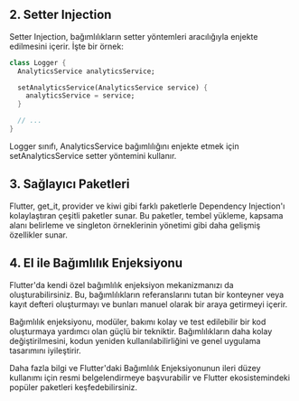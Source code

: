 ## 2. Setter Injection

Setter Injection, bağımlılıkların setter yöntemleri aracılığıyla enjekte edilmesini içerir. İşte bir örnek:

```dart
class Logger {
  AnalyticsService analyticsService;

  setAnalyticsService(AnalyticsService service) {
    analyticsService = service;
  }

  // ...
}
```
Logger sınıfı, AnalyticsService bağımlılığını enjekte etmek için setAnalyticsService setter yöntemini kullanır.

## 3. Sağlayıcı Paketleri
Flutter, get_it, provider ve kiwi gibi farklı paketlerle Dependency Injection'ı kolaylaştıran çeşitli paketler sunar. Bu paketler, tembel yükleme, kapsama alanı belirleme ve singleton örneklerinin yönetimi gibi daha gelişmiş özellikler sunar.

## 4. El ile Bağımlılık Enjeksiyonu
Flutter'da kendi özel bağımlılık enjeksiyon mekanizmanızı da oluşturabilirsiniz. Bu, bağımlılıkların referanslarını tutan bir konteyner veya kayıt defteri oluşturmayı ve bunları manuel olarak bir araya getirmeyi içerir.

Bağımlılık enjeksiyonu, modüler, bakımı kolay ve test edilebilir bir kod oluşturmaya yardımcı olan güçlü bir tekniktir. Bağımlılıkların daha kolay değiştirilmesini, kodun yeniden kullanılabilirliğini ve genel uygulama tasarımını iyileştirir.

Daha fazla bilgi ve Flutter'daki Bağımlılık Enjeksiyonunun ileri düzey kullanımı için resmi belgelendirmeye başvurabilir ve Flutter ekosistemindeki popüler paketleri keşfedebilirsiniz.
